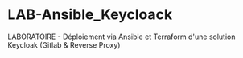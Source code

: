 # LAB-Ansible_Keycloack
LABORATOIRE - Déploiement via Ansible et Terraform d'une solution Keycloak (Gitlab &amp; Reverse Proxy) 
